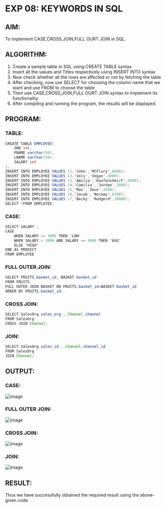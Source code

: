 # EXP 08: KEYWORDS IN SQL

## AIM:
To implement CASE,CROSS,JOIN,FULL OURT JOIN in SQL.

## ALGORITHM:
1. Create a sample table in SQL using CREATE TABLE syntax
2. Insert all the values and Titles respectively using INSERT INTO syntax
3. Now check whether all the rows are affected or not by fetching the table
4. After checking, now use SELECT for choosing the column name that we want and use FROM to choose the table
5. Then use CASE,CROSS,JOIN,FULL OURT JOIN syntax to implement its functionality.
6. After compiling and running the program, the results will be displayed.

## PROGRAM:

### TABLE:
```java
CREATE TABLE EMPLOYEE(
 	SNO int,
	FNAME varchar(50),
  	LNAME varchar(50),
	SALARY int
);
INSERT INTO EMPLOYEE VALUES (1,'John','MCFlury',8000);
INSERT INTO EMPLOYEE VALUES (2,'Vols','Vegan',4000);
INSERT INTO EMPLOYEE VALUES (3,'Amilia','Doofenshmirt',5000);
INSERT INTO EMPLOYEE VALUES (4,'Camilia','Jordan',3000);
INSERT INTO EMPLOYEE VALUES (5,'Max','Zeus',4500);
INSERT INTO EMPLOYEE VALUES (6,'Jacob','Norway',6700);
INSERT INTO EMPLOYEE VALUES (7,'Becky','Rodgerd',10000);
SELECT *FROM EMPLOYEE;
```
### CASE:
```java
SELECT SALARY ,
CASE
	WHEN SALARY <= 3000 THEN 'LOW'
    WHEN SALARY > 3000 AND SALARY <= 5000 THEN 'AVG'
    ELSE 'HIGH'
END AS PREDICT
FROM EMPLOYEE
```

### FULL OUTER JOIN:
```java
SELECT FRUITS.basket_id, BASKET.basket_id
FROM FRUITS
FULL OUTER JOIN BASKET ON FRUITS.basket_id=BASKET.basket_id
ORDER BY FRUITS.basket_id;
```
### CROSS JOIN:
```java
SELECT SalesOrg.sales_org , Channel.channel
FROM SalesOrg
CROSS JOIN Channel;
```
### JOIN:
```java
SELECT SalesOrg.sales_id , Channel.channel_id
FROM SalesOrg
JOIN Channel;
```
## OUTPUT:
### CASE:
![image](https://github.com/gpavithra673/Exp-8-Implement-the-keyword-Case-Cross-Join-full-outer-join/assets/93427264/cf47cafb-de6a-401c-8cab-2541bff11028)

### FULL OUTER JOIN:
![image](https://github.com/gpavithra673/Exp-8-Implement-the-keyword-Case-Cross-Join-full-outer-join/assets/93427264/cd037ed7-6efb-425a-8c60-46bee5e6a5f6)

### CROSS JOIN:
![image](https://github.com/gpavithra673/Exp-8-Implement-the-keyword-Case-Cross-Join-full-outer-join/assets/93427264/6915d8dc-6366-4a0e-9272-326160969f65)

### JOIN:
![image](https://github.com/gpavithra673/Exp-8-Implement-the-keyword-Case-Cross-Join-full-outer-join/assets/93427264/642882eb-b94e-46e6-8609-b170061be90c)

## RESULT:
Thus we have successfully obtained the required result using the above-given code.
